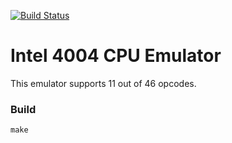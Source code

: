 [![Build Status](https://travis-ci.org/Erzis900/4004-CPU-EMU.svg?branch=master)](https://travis-ci.org/Erzis900/4004-CPU-EMU)

# Intel 4004 CPU Emulator
This emulator supports 11 out of 46 opcodes.

### Build
```
make
```
